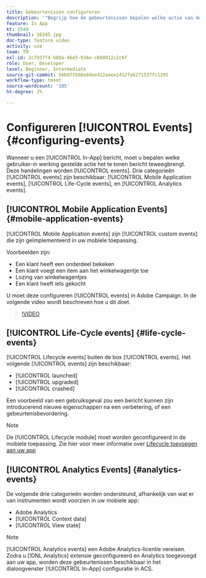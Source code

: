 ```yaml
---
title: Gebeurtenissen configureren
description: '"Begrijp hoe de gebeurtenissen bepalen welke actie van de gebruiker een in-app bericht teweegbrengt om te worden getoond. ’'
feature: In App
kt: 2548
thumbnail: 26245.jpg
doc-type: feature video
activity: use
team: TM
exl-id: 2c7937f4-b0da-46e5-934e-c660012c2c6f
role: User, Developer
level: Beginner, Intermediate
source-git-commit: 56b973566e9dee412aeee1412fe6271537fc1295
workflow-type: tm+mt
source-wordcount: '185'
ht-degree: 2%

---
```


# Configureren [!UICONTROL Events] {#configuring-events}

Wanneer u een [!UICONTROL In-App] bericht, moet u bepalen welke gebruiker-in werking gestelde actie het te tonen bericht teweegbrengt. Deze handelingen worden [!UICONTROL events]. Drie categorieën [!UICONTROL events] zijn beschikbaar: [!UICONTROL Mobile Application events], [!UICONTROL Life-Cycle events], en [!UICONTROL Analytics events].

## [!UICONTROL Mobile Application Events] {#mobile-application-events}

[!UICONTROL Mobile Application events] zijn [!UICONTROL custom events] die zijn geïmplementeerd in uw mobiele toepassing.

Voorbeelden zijn:

* Een klant heeft een onderdeel bekeken
* Een klant voegt een item aan het winkelwagentje toe
* Lozing van winkelwagentjes
* Een klant heeft iets gekocht

U moet deze configureren [!UICONTROL events] in Adobe Campaign. In de volgende video wordt beschreven hoe u dit doet.

>[!VIDEO](https://video.tv.adobe.com/v/26245?quality=12&learn=on)

## [!UICONTROL Life-Cycle events] {#life-cycle-events}

[!UICONTROL Lifecycle events] buiten de box [!UICONTROL events]. Het volgende [!UICONTROL events] zijn beschikbaar:

* [!UICONTROL launched]
* [!UICONTROL upgraded]
* [!UICONTROL crashed]

Een voorbeeld van een gebruiksgeval zou een bericht kunnen zijn introducerend nieuwe eigenschappen na een verbetering, of een gebeurtenisbevordering.

>[!NOTE]
>
>De [!UICONTROL Lifecycle module] moet worden geconfigureerd in de mobiele toepassing. Zie hier voor meer informatie over [Lifecycle toevoegen aan uw app](https://aep-sdks.gitbook.io/docs/using-mobile-extensions/mobile-core/lifecycle)

## [!UICONTROL Analytics Events] {#analytics-events}

De volgende drie categorieën worden ondersteund, afhankelijk van wat er van instrumenten wordt voorzien in uw mobiele app:

* Adobe Analytics
* [!UICONTROL Context data]
* [!UICONTROL View state]

>[!NOTE]
>
>[!UICONTROL Analytics events] een Adobe Analytics-licentie vereisen. Zodra u [!DNL Analytics] extensie geconfigureerd en Analytics toegevoegd aan uw app, worden deze gebeurtenissen beschikbaar in het dialoogvenster [!UICONTROL In-App] configuratie in ACS.
